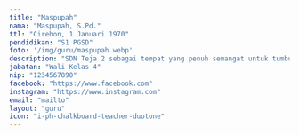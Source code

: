 ```yaml
---
title: "Maspupah"
nama: "Maspupah, S.Pd."
ttl: "Cirebon, 1 Januari 1970"
pendidikan: "S1 PGSD"
foto: '/img/guru/maspupah.webp'
description: "SDN Teja 2 sebagai tempat yang penuh semangat untuk tumbuh dan berkembang."
jabatan: "Wali Kelas 4"
nip: "1234567890"
facebook: "https://www.facebook.com"
instagram: "https://www.instagram.com"
email: "mailto"
layout: "guru"
icon: "i-ph-chalkboard-teacher-duotone"
---
```

